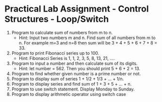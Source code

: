 # Practical Lab Assignment - Control Structures - Loop/Switch

1. Program to calculate sum of numbers from m to n.
   - Hint: Input two numbers m and n. Find sum of all numbers from m to n. For example m=3 and n=8 then sum will be 3 + 4 + 5 + 6 + 7 + 8 = 33.
2. Program to print Fibonacci series up to 100.
   - Hint: Fibonacci Series is 1, 1, 2, 3, 5, 8, 13, 21, ....
3. Program to input a number and then calculate sum of its digits.
   - Hint: let number = 562. Then you should print 5 + 6 + 2 = 13.
4. Program to find whether given number is a prime number or not.
5. Program to display sum of series 1 + 1/2 + 1/3 + ... + 1/n.
6. Program to display series and find sum of 1 + 3 + 5 + ... + n.
7. Program to use switch statement. Display Monday to Sunday.
8. Program to display arithmetic operator using switch case
